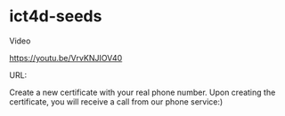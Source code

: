 # ict4d-seeds

Video

https://youtu.be/VrvKNJIOV40 

URL: 

Create a new certificate with your real phone number. Upon creating the certificate, you will receive a call from our phone service:)
